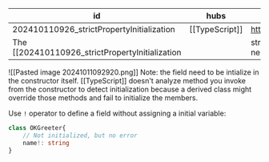 
| id                                        | hubs           | source                                                      |
| ----------------------------------------- | -------------- | ----------------------------------------------------------- |
| 202410110926_strictPropertyInitialization | [[TypeScript]] | https://www.typescriptlang.org/docs/handbook/2/classes.html |
The [[202410110926_strictPropertyInitialization|| strictPropertyInitialization]] setting controls whether class need to be initialized in the constructor
![[Pasted image 20241011092920.png]]
Note: the field need to be intialize in the constructor itself. [[TypeScript]] doesn't analyze method you invoke from the constructor to detect initialization because a derived class might override those methods and fail to initialize the members.

Use `!` operator to define a field without assigning a initial variable:
```ts
class OKGreeter{
	// Not initialized, but no error
	name!: string
}
```
